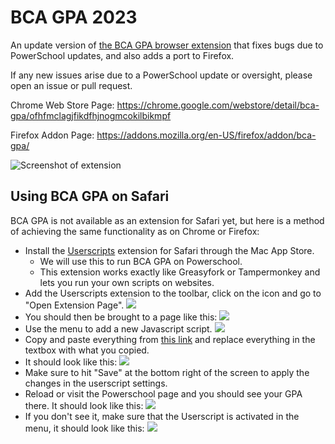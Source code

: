 # BCA GPA 2023

An update version of [the BCA GPA browser extension](https://github.com/alebod21/bcagpa) that fixes bugs due to PowerSchool updates, and also adds a port to Firefox.

If any new issues arise due to a PowerSchool update or oversight, please open an issue or pull request.

Chrome Web Store Page: https://chrome.google.com/webstore/detail/bca-gpa/ofhfmclagjfikdfhjnogmcokilbikmpf

Firefox Addon Page: https://addons.mozilla.org/en-US/firefox/addon/bca-gpa/

![Screenshot of extension](https://github.com/kna27/bca-gpa-2023/assets/68395794/6eac9b8a-a034-4583-8a0d-e7b72efcb508)

## Using BCA GPA on Safari

BCA GPA is not available as an extension for Safari yet, but here is a method of achieving the same functionality as on Chrome or Firefox:

-   Install the [Userscripts](https://apps.apple.com/ua/app/userscripts/id1463298887) extension for Safari through the Mac App Store.
    -   We will use this to run BCA GPA on Powerschool.
    -   This extension works exactly like Greasyfork or Tampermonkey and lets you run your own scripts on websites.
-   Add the Userscripts extension to the toolbar, click on the icon and go to "Open Extension Page".
    ![](https://github.com/timrolsh/bca-gpa-2023/assets/68395794/ee236710-ea38-4b87-9cc3-cbbf5af688c2)
-   You should then be brought to a page like this:
    ![](https://github.com/timrolsh/bca-gpa-2023/assets/68395794/40dec63e-aa66-4ab7-ba43-0705d390e034)
-   Use the menu to add a new Javascript script.
    ![](https://github.com/timrolsh/bca-gpa-2023/assets/68395794/e6baf820-f7a3-4d1f-98cb-708f62e1a769)
-   Copy and paste everything from [this link](https://raw.githubusercontent.com/kna27/bca-gpa-2023/main/SAFARI/BCAGPA.js) and replace everything in the textbox with what you copied.
-   It should look like this:
    ![](https://github.com/timrolsh/bca-gpa-2023/assets/68395794/f142c4dd-8de0-4aa3-a0e8-b0733c4f5801)
-   Make sure to hit "Save" at the bottom right of the screen to apply the changes in the userscript settings.
-   Reload or visit the Powerschool page and you should see your GPA there. It should look like this:
    ![](https://github.com/kna27/bca-gpa-2023/assets/68395794/6eac9b8a-a034-4583-8a0d-e7b72efcb508)
-   If you don't see it, make sure that the Userscript is activated in the menu, it should look like this:
    ![](https://github.com/timrolsh/bca-gpa-2023/assets/68395794/c00b5f10-24a0-4e52-9c4b-2800e568973a)
